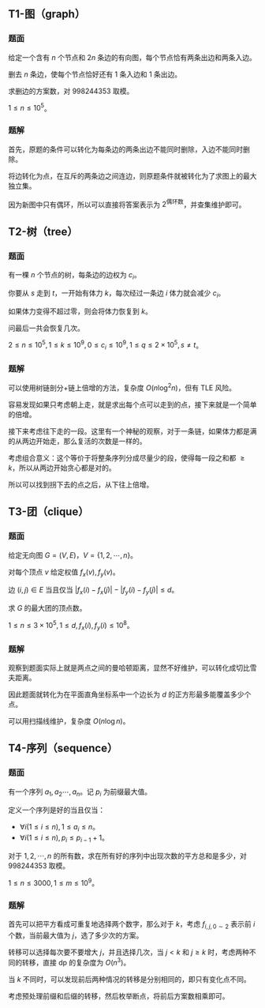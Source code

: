## T1-图（graph）

### 题面

给定一个含有 $n$ 个节点和 $2n$ 条边的有向图，每个节点恰有两条出边和两条入边。

删去 $n$ 条边，使每个节点恰好还有 $1$ 条入边和 $1$ 条出边。

求删边的方案数，对 $998244353$ 取模。

$1\leq n\leq 10^5$。

### 题解

首先，原题的条件可以转化为每条边的两条出边不能同时删除，入边不能同时删除。

将边转化为点，在互斥的两条边之间连边，则原题条件就被转化为了求图上的最大独立集。

因为新图中只有偶环，所以可以直接将答案表示为 $2^{\text{偶环数}}$，并查集维护即可。

## T2-树（tree）

### 题面

有一棵 $n$ 个节点的树，每条边的边权为 $c_i$。

你要从 $s$ 走到 $t$，一开始有体力 $k$，每次经过一条边 $i$ 体力就会减少 $c_i$。

如果体力变得不超过零，则会将体力恢复到 $k$。

问最后一共会恢复几次。

$2\leq n\leq 10^5,1\leq k\leq 10^9,0\leq c_i\leq 10^9,1\leq q\leq2\times10^5,s\not=t$。

### 题解

可以使用树链剖分+链上倍增的方法，复杂度 $O(n\log^2n)$，但有 $\text{TLE}$ 风险。

 容易发现如果只考虑朝上走，就是求出每个点可以走到的点，接下来就是一个简单的倍增。

接下来考虑往下走的一段。这里有一个神秘的观察，对于一条链，如果体力都是满的从两边开始走，那么复活的次数是一样的。

考虑组合意义：这个等价于将整条序列分成尽量少的段，使得每一段之和都 $\geq k$，所以从两边开始贪心都是对的。

所以可以找到拐下去的点之后，从下往上倍增。

## T3-团（clique）

### 题面

给定无向图 $G=(V,E)$，$V=\{1,2,\cdots,n\}$。

对每个顶点 $v$ 给定权值 $f_x(v),f_y(v)$。

边 $(i,j)\in E$ 当且仅当 $|f_x(i)-f_x(j)|-|f_y(i)-f_y(j)|\leq d$。

求 $G$ 的最大团的顶点数。

$1\leq n\leq 3\times 10^5,1\leq d,f_x(i),f_y(i)\leq 10^8$。 

### 题解

观察到题面实际上就是两点之间的曼哈顿距离，显然不好维护，可以转化成切比雪夫距离。

因此题面就转化为在平面直角坐标系中一个边长为 $d$ 的正方形最多能覆盖多少个点。

可以用扫描线维护，复杂度 $O(n\log n)$。 

## T4-序列（sequence）

### 题面

有一个序列 $a_1,a_2\cdots,a_n$。记 $p_i$ 为前缀最大值。

定义一个序列是好的当且仅当：

-   $\forall i(1\leq i\leq n),1\leq a_i\leq n$。
-   $\forall i(1\leq i\leq n),p_i\leq p_{i-1}+1$。

对于 $1,2,\cdots,n$ 的所有数，求在所有好的序列中出现次数的平方总和是多少，对 $998244353$ 取模。

$1\leq n\leq 3000,1\leq m\leq 10^9$。

### 题解

首先可以把平方看成可重复地选择两个数字，那么对于 $k$，考虑 $f_{i,j,0\sim2}$ 表示前 $i$ 个数，当前最大值为 $j$，选了多少次的方案。

转移可以选择每次要不要增大 $j$，并且选择几次，当 $j<k$ 和 $j\geq k$ 时，考虑两种不同的转移，直接 $\text{dp}$ 的复杂度为 $O(n^3)$。

当 $k$ 不同时，可以发现前后两种情况的转移是分别相同的，即只有变化点不同。

考虑预处理前缀和后缀的转移，然后枚举断点，将前后方案数相乘即可。